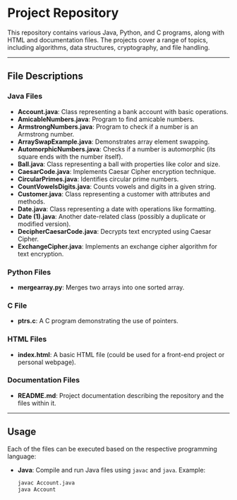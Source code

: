 # Project Repository

This repository contains various Java, Python, and C programs, along with HTML and documentation files. The projects cover a range of topics, including algorithms, data structures, cryptography, and file handling.

---

## File Descriptions

### Java Files
- **Account.java**: Class representing a bank account with basic operations.
- **AmicableNumbers.java**: Program to find amicable numbers.
- **ArmstrongNumbers.java**: Program to check if a number is an Armstrong number.
- **ArraySwapExample.java**: Demonstrates array element swapping.
- **AutomorphicNumbers.java**: Checks if a number is automorphic (its square ends with the number itself).
- **Ball.java**: Class representing a ball with properties like color and size.
- **CaesarCode.java**: Implements Caesar Cipher encryption technique.
- **CircularPrimes.java**: Identifies circular prime numbers.
- **CountVowelsDigits.java**: Counts vowels and digits in a given string.
- **Customer.java**: Class representing a customer with attributes and methods.
- **Date.java**: Class representing a date with operations like formatting.
- **Date (1).java**: Another date-related class (possibly a duplicate or modified version).
- **DecipherCaesarCode.java**: Decrypts text encrypted using Caesar Cipher.
- **ExchangeCipher.java**: Implements an exchange cipher algorithm for text encryption.

### Python Files
- **mergearray.py**: Merges two arrays into one sorted array.

### C File
- **ptrs.c**: A C program demonstrating the use of pointers.

### HTML Files
- **index.html**: A basic HTML file (could be used for a front-end project or personal webpage).

### Documentation Files
- **README.md**: Project documentation describing the repository and the files within it.

---

## Usage

Each of the files can be executed based on the respective programming language:

- **Java**: Compile and run Java files using `javac` and `java`.
  Example:
  ```bash
  javac Account.java
  java Account

